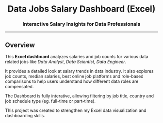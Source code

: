 <h1 align="center"> Data Jobs Salary Dashboard (Excel)</h1>
<h3 align="center">Interactive Salary Insights for Data Professionals</h3>

---

## Overview
This **Excel dashboard** analyzes salaries and job counts for various data related jobs like *Data Analyst*, *Data Scientist*, *Data Engineer*.

It provides a detailed look at salary trends in data industry. It also explores job counts, median salaries, best online job platforms and role-based comparisons to help users understand how different data roles are compensated.

The Dashboard is fully interative, allowing filtering by job title, country and job schedule type (eg. full-time or part-time).

This project was created to strengthen my Excel data visualization and dashboarding skills.
